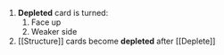 1. **Depleted** card is turned:
	1. Face up
	1. Weaker side
2. [[Structure]] cards become **depleted** after [[Deplete]]
